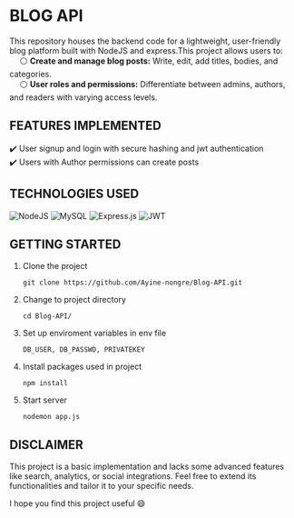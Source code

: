 # BLOG API 
This repository houses the backend code for a lightweight, user-friendly blog platform built with NodeJS and express.This project allows users to:<br>
 &emsp; ⚪ <strong>Create and manage blog posts:</strong> Write, edit, add titles, bodies, and categories.<br>
 &emsp; ⚪ <strong>User roles and permissions:</strong> Differentiate between admins, authors, and readers with varying access levels.


## FEATURES IMPLEMENTED
✔️ User signup and login with secure hashing and jwt authentication<br>
✔️ Users with Author permissions can create posts

## TECHNOLOGIES USED
![NodeJS](https://img.shields.io/badge/node.js-6DA55F?style=for-the-badge&logo=node.js&logoColor=white)  ![MySQL](https://img.shields.io/badge/mysql-%2300f.svg?style=for-the-badge&logo=mysql&logoColor=white) ![Express.js](https://img.shields.io/badge/express.js-%23404d59.svg?style=for-the-badge&logo=express&logoColor=%2361DAFB) ![JWT](https://img.shields.io/badge/JWT-black?style=for-the-badge&logo=JSON%20web%20tokens)

## GETTING STARTED
1. Clone the project
 
   ```
   git clone https://github.com/Ayine-nongre/Blog-API.git
   ```
2. Change to project directory

    ```
    cd Blog-API/
    ```
3. Set up enviroment variables in env file

   ```
   DB_USER, DB_PASSWD, PRIVATEKEY
   ```
4. Install packages used in project

   ```
   npm install
   ```
5. Start server

    ```
    nodemon app.js
    ```

## DISCLAIMER
This project is a basic implementation and lacks some advanced features like search, analytics, or social integrations. Feel free to extend its functionalities and tailor it to your specific needs.

I hope you find this project useful 😄






